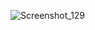 
![Screenshot_129](https://user-images.githubusercontent.com/84775568/192034470-5126a950-f7f7-4c52-9420-30cbd9dd4b39.png)
